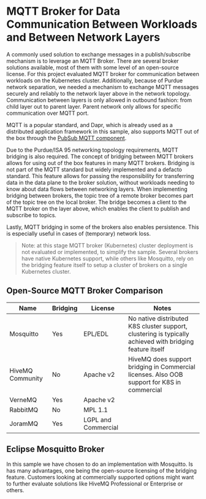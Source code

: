 # MQTT Broker for Data Communication Between Workloads and Between Network Layers

A commonly used solution to exchange messages in a publish/subscribe mechanism is to leverage an MQTT Broker. There are several broker solutions available, most of them with some level of an open-source license. For this project evaluated MQTT broker for communication between workloads on the Kubernetes cluster. Additionally, because of Purdue network separation, we needed a mechanism to exchange MQTT messages securely and reliably to the network layer above in the network topology. Communication between layers is only allowed in outbound fashion: from child layer out to parent layer. Parent network only allows for specific communication over MQTT port.

MQTT is a popular standard, and Dapr, which is already used as a distributed application framework in this sample, also supports MQTT out of the box through the [PubSub MQTT component](https://docs.dapr.io/reference/components-reference/supported-pubsub/setup-mqtt/).

Due to the Purdue/ISA 95 networking topology requirements, MQTT bridging is also required. The concept of bridging between MQTT brokers allows for using out of the box features in many MQTT brokers. Bridging is not part of the MQTT standard but widely implemented and a defacto standard.
This feature allows for passing the responsibility for transferring data in the data plane to the broker solution, without workloads needing to know about data flows between networking layers.
When implementing bridging between brokers, the topic tree of a remote broker becomes part of the topic tree on the local broker. The bridge becomes a client to the MQTT broker on the layer above, which enables the client to publish and subscribe to topics.

Lastly, MQTT bridging in some of the brokers also enables persistence. This is especially useful in cases of (temporary) network loss.

> Note: at this stage MQTT broker (Kubernetes) cluster deployment is not evaluated or implemented, to simplify the sample. Several brokers have native Kubernetes support, while others like Mosquitto, rely on the bridging feature itself to setup a cluster of brokers on a single Kubernetes cluster.

## Open-Source MQTT Broker Comparison

| Name	| Bridging	| License	| Notes |
|------------|------------|-------------|------------|
| Mosquitto	| Yes	| EPL/EDL	| No native distributed K8S cluster support, clustering is typically achieved with bridging feature itself |
| HiveMQ Community	| No	| Apache v2	| HiveMQ does support bridging in Commercial licenses. Also OOB support for K8S in commercial |
| VerneMQ	| Yes	| Apache v2	| |
| RabbitMQ	| No	| MPL 1.1	| |
| JoramMQ	| Yes	| LGPL and Commercial	| | 

## Eclipse Mosquitto Broker

In this sample we have chosen to do an implementation with Mosquitto. Is has many advantages, one being the open-source licensing of the bridging feature. Customers looking at commercially supported options might want to further evaluate solutions like HiveMQ Professional or Enterprise or others.
